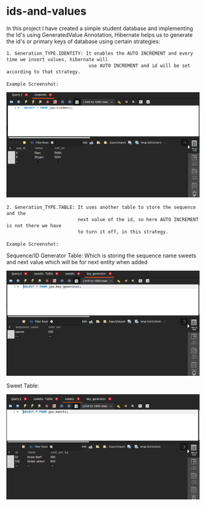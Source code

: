 # ids-and-values
In this project I have created a simple student database and implementing
the Id's using GeneratedValue Annotation, Hibernate helps us 
to generate the id's or primary keys of database using certain strategies:

    1. Generation_TYPE.IDENTITY: It enables the AUTO INCREMENT and every time we insert values, hibernate will 
                                  use AUTO INCREMENT and id will be set according to that strategy.

    Example Screenshot: 
    
![img_1.png](src/main/resources/outputs/img_1.png)

    2. Generation_TYPE.TABLE: It uses another table to store the sequence and the
                              next value of the id, so here AUTO INCREMENT is not there we have
                              to turn it off, in this strategy.

    Example Screenshot:

Sequence/ID Generator Table: Which is storing the sequence name sweets and next value which will be 
for next entity when added

![img_4.png](src/main/resources/outputs/img_4.png)

Sweet Table:

![img_2.png](src/main/resources/outputs/img_2.png)